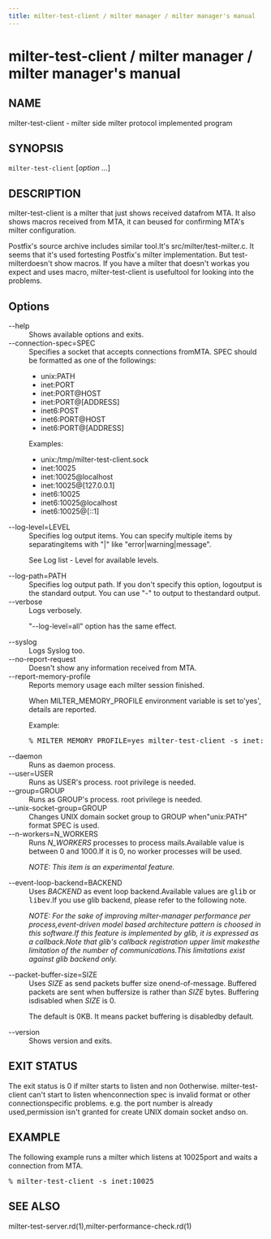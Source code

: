 ```yaml
---
title: milter-test-client / milter manager / milter manager's manual
---
```


# milter-test-client / milter manager / milter manager's manual

## NAME

milter-test-client - milter side milter protocol implemented program

## SYNOPSIS

<code>milter-test-client</code> [<em>option ...</em>]

## DESCRIPTION

milter-test-client is a milter that just shows received datafrom MTA. It also shows macros received from MTA, it can beused for confirming MTA's milter configuration.

Postfix's source archive includes similar tool.It's src/milter/test-milter.c. It seems that it's used fortesting Postfix's milter implementation. But test-milterdoesn't show macros. If you have a milter that doesn't workas you expect and uses macro, milter-test-client is usefultool for looking into the problems.

## Options

<dl>
<dt>--help</dt>
<dd>Shows available options and exits.</dd>
<dt>--connection-spec=SPEC</dt>
<dd>Specifies a socket that accepts connections fromMTA. SPEC should be formatted as one of the followings:

* unix:PATH
* inet:PORT
* inet:PORT@HOST
* inet:PORT@[ADDRESS]
* inet6:POST
* inet6:PORT@HOST
* inet6:PORT@[ADDRESS]

Examples:

* unix:/tmp/milter-test-client.sock
* inet:10025
* inet:10025@localhost
* inet:10025@[127.0.0.1]
* inet6:10025
* inet6:10025@localhost
* inet6:10025@[::1]</dd>
<dt>--log-level=LEVEL</dt>
<dd>Specifies log output items. You can specify multiple items by separatingitems with "|" like "error|warning|message".

See Log list - Level for available levels.</dd>
<dt>--log-path=PATH</dt>
<dd>Specifies log output path. If you don't specify this option, logoutput is the standard output. You can use "-" to output to thestandard output.</dd>
<dt>--verbose</dt>
<dd>Logs verbosely.

"--log-level=all" option has the same effect.</dd>
<dt>--syslog</dt>
<dd>Logs Syslog too.</dd>
<dt>--no-report-request</dt>
<dd>Doesn't show any information received from MTA.</dd>
<dt>--report-memory-profile</dt>
<dd>Reports memory usage each milter session finished.

When MILTER_MEMORY_PROFILE environment variable is set to'yes', details are reported.

Example:

<pre>% MILTER_MEMORY_PROFILE=yes milter-test-client -s inet:10025</pre></dd>
<dt>--daemon</dt>
<dd>Runs as daemon process.</dd>
<dt>--user=USER</dt>
<dd>Runs as USER's process. root privilege is needed.</dd>
<dt>--group=GROUP</dt>
<dd>Runs as GROUP's process. root privilege is needed.</dd>
<dt>--unix-socket-group=GROUP</dt>
<dd>Changes UNIX domain socket group to GROUP when"unix:PATH" format SPEC is used.</dd>
<dt>--n-workers=N_WORKERS</dt>
<dd>Runs <var>N_WORKERS</var> processes to process mails.Available value is between 0 and 1000.If it is 0, no worker processes will be used.

<em>NOTE: This item is an experimental feature.</em></dd>
<dt>--event-loop-backend=BACKEND</dt>
<dd>Uses <var>BACKEND</var> as event loop backend.Available values are <kbd>glib</kbd> or <kbd>libev</kbd>.If you use glib backend, please refer to the following note.

<em>NOTE: For the sake of improving milter-manager performance per process,event-driven model based architecture pattern is choosed in this software.If this feature is implemented by glib, it is expressed as a callback.Note that glib's callback registration upper limit makesthe limitation of the number of communications.This limitations exist against glib backend only.</em></dd>
<dt>--packet-buffer-size=SIZE</dt>
<dd>Uses <var>SIZE</var> as send packets buffer size onend-of-message. Buffered packets are sent when buffersize is rather than <var>SIZE</var> bytes. Buffering isdisabled when <var>SIZE</var> is 0.

The default is 0KB. It means packet buffering is disabledby default.</dd>
<dt>--version</dt>
<dd>Shows version and exits.</dd></dl>

## EXIT STATUS

The exit status is 0 if milter starts to listen and non 0otherwise. milter-test-client can't start to listen whenconnection spec is invalid format or other connectionspecific problems. e.g. the port number is already used,permission isn't granted for create UNIX domain socket andso on.

## EXAMPLE

The following example runs a milter which listens at 10025port and waits a connection from MTA.

<pre>% milter-test-client -s inet:10025</pre>

## SEE ALSO

milter-test-server.rd(1),milter-performance-check.rd(1)



